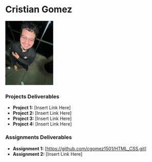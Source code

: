 # Cristian Gomez
<img src="/assets/cristian.JPG" style="width:150px;"/>

### Projects Deliverables
- **Project 1:** [Insert Link Here]
- **Project 2:** [Insert Link Here]
- **Project 3:** [Insert Link Here]
- **Project 4:** [Insert Link Here]

### Assignments Deliverables
- **Assignment 1:** [https://github.com/cgomez1501/HTML_CSS.git]
- **Assignment 2:** [Insert Link Here]







